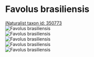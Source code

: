
Favolus brasiliensis
====================
  
[iNaturalist taxon id: 350773](https://www.inaturalist.org/taxa/350773)  
![Favolus brasiliensis](https://inaturalist-open-data.s3.amazonaws.com/photos/220329829/medium.jpeg)  
![Favolus brasiliensis](https://inaturalist-open-data.s3.amazonaws.com/photos/220329819/medium.jpeg)  
![Favolus brasiliensis](https://inaturalist-open-data.s3.amazonaws.com/photos/220329839/medium.jpeg)  
![Favolus brasiliensis](https://inaturalist-open-data.s3.amazonaws.com/photos/5860176/medium.jpeg)  
![Favolus brasiliensis](https://inaturalist-open-data.s3.amazonaws.com/photos/5860177/medium.jpeg)